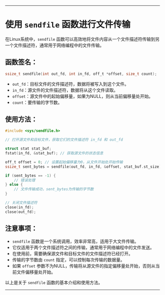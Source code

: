 
---

# 使用 `sendfile` 函数进行文件传输

在Linux系统中，`sendfile` 函数可以高效地将文件内容从一个文件描述符传输到另一个文件描述符，通常用于网络编程中的文件传输。

## 函数签名：

```c
ssize_t sendfile(int out_fd, int in_fd, off_t *offset, size_t count);
```

- `out_fd`：目标文件的文件描述符，数据将被写入到这个文件。
- `in_fd`：源文件的文件描述符，数据将从这个文件读取。
- `offset`：源文件中的起始偏移量，如果为NULL，则从当前偏移量处开始。
- `count`：要传输的字节数。

## 使用方法：

```c
#include <sys/sendfile.h>

// 打开源文件和目标文件，获取它们的文件描述符 in_fd 和 out_fd

struct stat stat_buf;
fstat(in_fd, &stat_buf); // 获取源文件的状态信息

off_t offset = 0; // 设置起始偏移量为0，从文件开始处开始传输
ssize_t sent_bytes = sendfile(out_fd, in_fd, &offset, stat_buf.st_size);

if (sent_bytes == -1) {
    // 错误处理
} else {
    // 文件传输成功，sent_bytes为传输的字节数
}

// 关闭文件描述符
close(in_fd);
close(out_fd);
```

## 注意事项：

- `sendfile` 函数是一个系统调用，效率非常高，适用于大文件传输。
- 它仅适用于两个文件描述符之间的传输，通常用于网络编程中的文件发送。
- 在使用前，需要确保源文件和目标文件的文件描述符已经打开。
- 传输的字节数由 `count` 指定，可以控制每次传输的数据量。
- 如果 `offset` 参数不为NULL，传输将从源文件的指定偏移量处开始，否则从当前文件偏移量处开始。

以上是关于 `sendfile` 函数的基本介绍和使用方法。

---